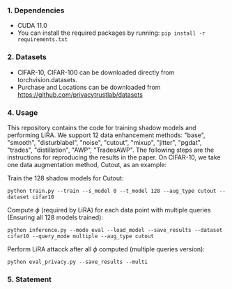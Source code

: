 ### 1. Dependencies
- CUDA 11.0
- You can install the required packages by running: ```pip install -r requirements.txt```

### 2. Datasets
- CIFAR-10, CIFAR-100 can be downloaded directly from torchvision.datasets.
- Purchase and Locations can be downloaded from https://github.com/privacytrustlab/datasets


### 4. Usage

This repository contains the code for training shadow models and performing LiRA. We support 12 data enhancement methods: "base", "smooth", "disturblabel", "noise", "cutout", "mixup", "jitter", "pgdat", "trades", "distillation", "AWP", "TradesAWP". The following steps are the instructions for reproducing the results in the paper. On CIFAR-10, we take one data augmentation method, Cutout, as an example:

Train the 128 shadow models for Cutout:
```
python train.py --train --s_model 0 --t_model 128 --aug_type cutout --dataset cifar10
```


Compute $\phi$ (required by LiRA) for each data point with multiple queries (Ensuring all 128 models trained):
```
python inference.py --mode eval --load_model --save_results --dataset cifar10 --query_mode multiple --aug_type cutout
```

Perform LiRA attacck after all $\phi$ computed (multiple queries version):
```
python eval_privacy.py --save_results --multi
```


### 5. Statement

